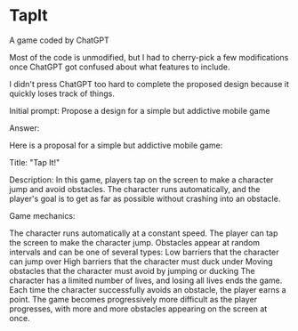 # TapIt
A game coded by ChatGPT

Most of the code is unmodified, but I had to cherry-pick a few modifications once ChatGPT got confused about what features to include.

I didn't press ChatGPT too hard to complete the proposed design because it quickly loses track of things.

Initial prompt:
Propose a design for a simple but addictive mobile game 

Answer: 

Here is a proposal for a simple but addictive mobile game:

Title: "Tap It!"

Description: In this game, players tap on the screen to make a character jump and avoid obstacles. The character runs automatically, and the player's goal is to get as far as possible without crashing into an obstacle.

Game mechanics:

The character runs automatically at a constant speed.
The player can tap the screen to make the character jump.
Obstacles appear at random intervals and can be one of several types:
Low barriers that the character can jump over
High barriers that the character must duck under
Moving obstacles that the character must avoid by jumping or ducking
The character has a limited number of lives, and losing all lives ends the game.
Each time the character successfully avoids an obstacle, the player earns a point.
The game becomes progressively more difficult as the player progresses, with more and more obstacles appearing on the screen at once.